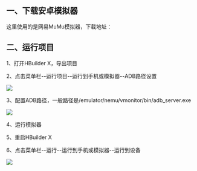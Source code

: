 ## 一、下载安卓模拟器

这里使用的是网易MuMu模拟器，下载地址：



## 二、运行项目

1、打开HBuilder X，导出项目

2、点击菜单栏--运行项目--运行到手机或模拟器--ADB路径设置

![](https://tcs-devops.aliyuncs.com/storage/112g8dd049c3c779c01144d46f4daab34886?Signature=eyJhbGciOiJIUzI1NiIsInR5cCI6IkpXVCJ9.eyJBcHBJRCI6IjVlNzQ4MmQ2MjE1MjJiZDVjN2Y5YjMzNSIsIl9hcHBJZCI6IjVlNzQ4MmQ2MjE1MjJiZDVjN2Y5YjMzNSIsIl9vcmdhbml6YXRpb25JZCI6IiIsImV4cCI6MTY1MjUwMDk5NywiaWF0IjoxNjUxODk2MTk3LCJyZXNvdXJjZSI6Ii9zdG9yYWdlLzExMmc4ZGQwNDljM2M3NzljMDExNDRkNDZmNGRhYWIzNDg4NiJ9.Y4m5k3tUhw45YqeArjsD4RHSjaySJwxvZ3CwcRF7P0s&download=image.png "")

3、配置ADB路径，一般路径是/emulator/nemu/vmonitor/bin/adb_server.exe

![](https://tcs-devops.aliyuncs.com/storage/112g537270bc165a58d90cf75bae7d1c7a3d?Signature=eyJhbGciOiJIUzI1NiIsInR5cCI6IkpXVCJ9.eyJBcHBJRCI6IjVlNzQ4MmQ2MjE1MjJiZDVjN2Y5YjMzNSIsIl9hcHBJZCI6IjVlNzQ4MmQ2MjE1MjJiZDVjN2Y5YjMzNSIsIl9vcmdhbml6YXRpb25JZCI6IiIsImV4cCI6MTY1MjUwMDk5NywiaWF0IjoxNjUxODk2MTk3LCJyZXNvdXJjZSI6Ii9zdG9yYWdlLzExMmc1MzcyNzBiYzE2NWE1OGQ5MGNmNzViYWU3ZDFjN2EzZCJ9.eHczGjPj26z74_loi-yfgKmwfggOn8XD35doOYq1Mgk&download=image.png "")

4、运行模拟器

5、重启HBuilder X

6、点击菜单栏--运行--运行到手机或模拟器--运行到设备

![](https://tcs-devops.aliyuncs.com/storage/112gbf425fc695af7ff1ce4508f7a6a0e0d1?Signature=eyJhbGciOiJIUzI1NiIsInR5cCI6IkpXVCJ9.eyJBcHBJRCI6IjVlNzQ4MmQ2MjE1MjJiZDVjN2Y5YjMzNSIsIl9hcHBJZCI6IjVlNzQ4MmQ2MjE1MjJiZDVjN2Y5YjMzNSIsIl9vcmdhbml6YXRpb25JZCI6IiIsImV4cCI6MTY1MjUwMDk5NywiaWF0IjoxNjUxODk2MTk3LCJyZXNvdXJjZSI6Ii9zdG9yYWdlLzExMmdiZjQyNWZjNjk1YWY3ZmYxY2U0NTA4ZjdhNmEwZTBkMSJ9.Fm3eUIao6DFqvnwIeMA3oF6Mf_lZ3XMl9aYlv31PRW4&download=image.png "")

